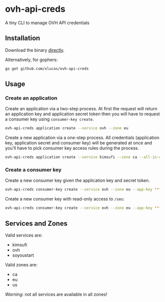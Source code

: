 # ovh-api-creds

A tiny CLI to manage OVH API credentials


## Installation

Download the binary [directly](https://github.com/xlucas/ovh-api-creds/releases).

Alternatively, for gophers:

```bash
go get github.com/xlucas/ovh-api-creds
```


## Usage

### Create an application

Create an application via a two-step process. At first the request will return an application key and application secret token then you will have to request a consumer key using `consumer-key create`.

```bash
ovh-api-creds application create --service ovh --zone eu
```

Create a new application via a one-step process. All credentials (application key, application secret and consumer key) will be generated at once and you'll have to pick consumer key access rules during the process.

```bash
ovh-api-creds application create --service kimsufi --zone ca --all-in-one
```

### Create a consumer key

Create a new consumer key given the application key and secret token.

```bash
ovh-api-creds consumer-key create --service ovh --zone eu --app-key *** --app-secret ****
```

Create a new consumer key with read-only access to `/sms`:
```bash
ovh-api-creds consumer-key create --service ovh --zone eu --app-key *** --app-secret *** --path "/sms/*" --ro
```

## Services and Zones

Valid services are:
* kimsufi
* ovh
* soyoustart

Valid zones are:
* ca
* eu
* us

*Warning*: not all services are available in all zones!
